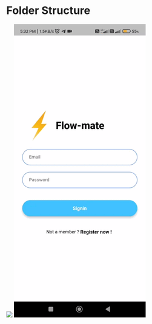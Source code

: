 <h1> Folder Structure</h1>
<img src="https://github.com/beingshahidali/flowmate/assets/57036280/369ee8e2-119c-4afc-a5fd-320f48660a4e" width="600px">
<img src="https://github.com/beingshahidali/flowmate/blob/main/images/main.gif" >

